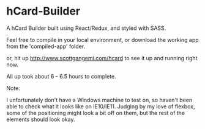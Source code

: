 # hCard-Builder

A hCard Builder built using React/Redux, and styled with SASS.

Feel free to compile in your local environment, or download the working app from the 'compiled-app' folder.

or, hit up http://www.scottgangemi.com/hcard to see it up and running right now.

All up took about 6 - 6.5 hours to complete.

Note:

I unfortunately don't have a Windows machine to test on, so haven't been able to check what it looks like on IE10/IE11. Judging by my love of flexbox, some of the positioning might look a bit off on them, but the rest of the elements should look okay. 
